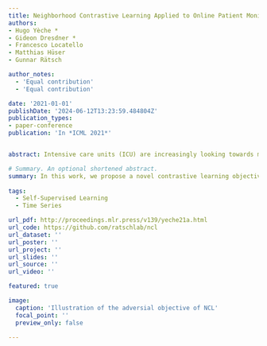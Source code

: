 ```yaml
---
title: Neighborhood Contrastive Learning Applied to Online Patient Monitoring
authors:
- Hugo Yèche *
- Gideon Dresdner *
- Francesco Locatello
- Matthias Hüser
- Gunnar Rätsch

author_notes:
  - 'Equal contribution'
  - 'Equal contribution'

date: '2021-01-01'
publishDate: '2024-06-12T13:23:59.484804Z'
publication_types:
- paper-conference
publication: 'In *ICML 2021*'


abstract: Intensive care units (ICU) are increasingly looking towards machine learning for methods to provide online monitoring of critically ill patients. In machine learning, online monitoring is often formulated as a supervised learning problem. Recently, contrastive learning approaches have demonstrated promising improvements over competitive supervised benchmarks. These methods rely on well-understood data augmentation techniques developed for image data which do not apply to online monitoring. In this work, we overcome this limitation by supplementing time-series data augmentation techniques with a novel contrastive learning objective which we call neighborhood contrastive learning (NCL). Our objective explicitly groups together contiguous time segments from each patient while maintaining state-specific information. Our experiments demonstrate a marked improvement over existing work applying contrastive methods to medical time-series

# Summary. An optional shortened abstract.
summary: In this work, we propose a novel contrastive learning objective, Neighborhood Contrastive Learning (NCL), designed for data exhibiting a hierarchy. We apply it to online patient monitoring tasks.                 
  
tags:
  - Self-Supervised Learning
  - Time Series

url_pdf: http://proceedings.mlr.press/v139/yeche21a.html
url_code: https://github.com/ratschlab/ncl
url_dataset: ''
url_poster: ''
url_project: ''
url_slides: ''
url_source: ''
url_video: ''

featured: true

image:
  caption: 'Illustration of the adversial objective of NCL'
  focal_point: ''
  preview_only: false

---
```

